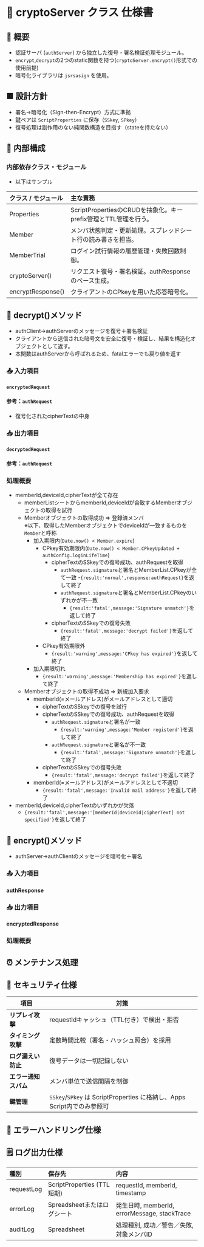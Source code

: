 # 🔐 cryptoServer クラス 仕様書

## 🧭 概要

- 認証サーバ (`authServer`) から独立した復号・署名検証処理モジュール。
- `encrypt`,`decrypt`の2つのstatic関数を持つ(`cryptoServer.encrypt()`形式での使用前提)
- 暗号化ライブラリは `jsrsasign` を使用。

## ■ 設計方針

- 署名→暗号化（Sign-then-Encrypt）方式に準拠  
- 鍵ペアは `ScriptProperties` に保存（`SSkey`, `SPkey`）  
- 復号処理は副作用のない純関数構造を目指す（stateを持たない）

## 🧩 内部構成

### 内部依存クラス・モジュール

- 以下はサンプル

| クラス / モジュール | 主な責務 |
| :-- | :-- |
| Properties | ScriptPropertiesのCRUDを抽象化。キーprefix管理とTTL管理を行う。 |
| Member | メンバ状態判定・更新処理。スプレッドシート行の読み書きを担当。 |
| MemberTrial | ログイン試行情報の履歴管理・失敗回数制御。 |
| cryptoServer() | リクエスト復号・署名検証。authResponseのベース生成。 |
| encryptResponse() | クライアントのCPkeyを用いた応答暗号化。 |

## 🧱 decrypt()メソッド

- authClient->authServerのメッセージを復号＋署名検証
- クライアントから送信された暗号文を安全に復号・検証し、結果を構造化オブジェクトとして返す。
- 本関数はauthServerから呼ばれるため、fatalエラーでも戻り値を返す

### 📤 入力項目

#### `encryptedRequest`

<!--::$tmp/encryptedRequest.md::-->

#### 参考：`authRequest`

- 復号化されたcipherTextの中身

<!--::$tmp/authRequest.md::-->

### 📥 出力項目

#### `decryptedRequest`

<!--::$tmp/decryptedRequest.md::-->

#### 参考：`authRequest`

<!--::$tmp/authRequest.md::-->


### 処理概要

- memberId,deviceId,cipherTextが全て存在
  - memberListシートからmemberId,deviceIdが合致するMemberオブジェクトの取得を試行
  - Memberオブジェクトの取得成功 ⇒ 登録済メンバ<br>
    ※以下、取得したMemberオブジェクトでdeviceIdが一致するものを`Member`と呼称
    - 加入期限内(`Date.now() < Member.expire`)
      - CPkey有効期限内(`Date.now() < Member.CPkeyUpdated + authConfig.loginLifeTime`)
        - cipherTextのSSkeyでの復号成功、authRequestを取得
          - `authRequest.signature`と署名とMemberList.CPkeyが全て一致
            -`{result:'normal',response:authRequest}`を返して終了
          - `authRequest.signature`と署名とMemberList.CPkeyのいずれかが不一致
            - `{result:'fatal',message:'Signature unmatch'}`を返して終了
        - cipherTextのSSkeyでの復号失敗
          - `{result:'fatal',message:'decrypt failed'}`を返して終了
      - CPkey有効期限外
        - `{result:'warning',message:'CPkey has expired'}`を返して終了
    - 加入期限切れ
      - `{result:'warning',message:'Membership has expired'}`を返して終了
  - Memberオブジェクトの取得不成功 ⇒ 新規加入要求
    - memberId(=メールアドレス)がメールアドレスとして適切
      - cipherTextのSSkeyでの復号を試行
      - cipherTextのSSkeyでの復号成功、authRequestを取得
        - `authRequest.signature`と署名が一致
          - `{result:'warning',message:'Member registerd'}`を返して終了
        - `authRequest.signature`と署名が不一致
          - `{result:'fatal',message:'Signature unmatch'}`を返して終了
      - cipherTextのSSkeyでの復号失敗
          - `{result:'fatal',message:'decrypt failed'}`を返して終了
    - memberId(=メールアドレス)がメールアドレスとして不適切
      - `{result:'fatal',message:'Invalid mail address'}`を返して終了
- memberId,deviceId,cipherTextのいずれかが欠落
  - `{result:'fatal',message:'[memberId|deviceId|cipherText] not specified'}`を返して終了

## 🧱 encrypt()メソッド

- authServer->authClientのメッセージを暗号化＋署名

### 📤 入力項目

#### authResponse

<!--::$tmp/authResponse.md::-->

### 📥 出力項目

#### encryptedResponse

<!--::$tmp/decryptedRequest.md::-->

### 処理概要

## ⏰ メンテナンス処理

## 🔐 セキュリティ仕様

| 項目 | 対策 |
|------|------|
| **リプレイ攻撃** | requestIdキャッシュ（TTL付き）で検出・拒否 |
| **タイミング攻撃** | 定数時間比較（署名・ハッシュ照合）を採用 |
| **ログ漏えい防止** | 復号データは一切記録しない |
| **エラー通知スパム** | メンバ単位で送信間隔を制御 |
| **鍵管理** | `SSkey`/`SPkey` は ScriptProperties に格納し、Apps Script内でのみ参照可 |

## 🧾 エラーハンドリング仕様

## 🗒️ ログ出力仕様

| 種別 | 保存先 | 内容 |
| :-- | :-- | :-- |
| requestLog | ScriptProperties (TTL短期) | requestId, memberId, timestamp |
| errorLog | Spreadsheetまたはログシート | 発生日時, memberId, errorMessage, stackTrace |
| auditLog | Spreadsheet | 処理種別, 成功／警告／失敗, 対象メンバID |

